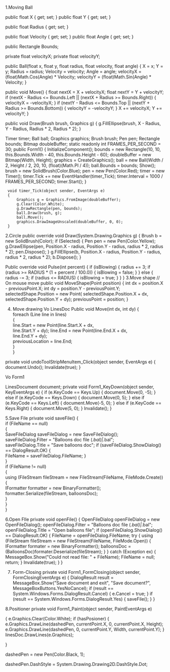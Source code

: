 1.Moving Ball

public float X { get; set; }
public float Y { get; set; }

public float Radius { get; set; }

public float Velocity { get; set; }
public float Angle { get; set; }

public Rectangle Bounds;
        
private float velocityX;
private float velocityY;

public Ball(float x, float y, float radius, float velocity, float angle)
{
    X = x;
    Y = y;
    Radius = radius;
    Velocity = velocity;
    Angle = angle;
    velocityX = (float)Math.Cos(Angle) * Velocity;
    velocityY = (float)Math.Sin(Angle) * Velocity;
}


public void Move()
{
    float nextX = X + velocityX;
    float nextY = Y + velocityY;
    if (nextX - Radius <= Bounds.Left || (nextX + Radius >= Bounds.Right))
    {
        velocityX = -velocityX;
    }
    if (nextY - Radius <= Bounds.Top || (nextY + Radius >= Bounds.Bottom))
    {
        velocityY = -velocityY;
    }
    X += velocityX;
    Y += velocityY;
}


public void Draw(Brush brush, Graphics g)
{
    g.FillEllipse(brush, X - Radius, Y - Radius, Radius * 2, Radius * 2);
}


Timer timer;
   Ball ball;
   Graphics graphics;
   Brush brush;
   Pen pen;
   Rectangle bounds;
   Bitmap doubleBuffer;
   static readonly int FRAMES_PER_SECOND = 30;
   public Form1()
   {
        InitializeComponent();
        bounds = new Rectangle(10, 10, this.Bounds.Width - 40, this.Bounds.Height - 60);
        doubleBuffer = new Bitmap(Width, Height);
        graphics = CreateGraphics();
        ball = new Ball(Width / 2, Height / 2, 20, 10, (float)(Math.PI / 4));
        ball.Bounds = bounds;
        Show();
        brush = new SolidBrush(Color.Blue);
        pen = new Pen(Color.Red);
        timer = new Timer();
        timer.Tick += new EventHandler(timer_Tick);
        timer.Interval = 1000 / FRAMES_PER_SECOND;
        timer.Start();
    }

     void timer_Tick(object sender, EventArgs e)
     {
         Graphics g = Graphics.FromImage(doubleBuffer);
         g.Clear(Color.White);
         g.DrawRectangle(pen, bounds);
         ball.Draw(brush, g);
         ball.Move();
         graphics.DrawImageUnscaled(doubleBuffer, 0, 0);
     }




2.Circle
public override void Draw(System.Drawing.Graphics   g)
        {
            Brush b = new SolidBrush(Color);
            if (Selected)
            {
                Pen pen = new Pen(Color.Yellow);
                g.DrawEllipse(pen, Position.X - radius, Position.Y - radius, radius * 2, radius * 2);
                pen.Dispose();
            }
            g.FillEllipse(b, Position.X - radius, Position.Y - radius, radius * 2, radius * 2);
            b.Dispose();
        }



Public override void Pulse(int percent)
	        {
            if (isBlowing)
            {
                radius += 3;
                if (radius >= RADIUS * (1 + percent / 100.0))
                {
                    isBlowing = false;
                }
            }
            else
            {
                radius -= 3;
                if (radius <= RADIUS)
                {
                    isBlowing = true;
                }
            }
        }
3.Move shape
// On mouse move
	        public void MoveShape(Point position)
	        {
	            int dx = position.X - previousPoint.X;
	            int dy = position.Y - previousPoint.Y;
	            selectedShape.Position = new Point(
	                selectedShape.Position.X + dx,
	                selectedShape.Position.Y + dy);
	            previousPoint = position;
	        }


4. Move drawing
Vo LinesDoc
Public void Move(int dx, int dy)
	 {	
            foreach (Line line in lines)	
            {	
                line.Start = new Point(line.Start.X + dx, 	
                    line.Start.Y + dy);	
                line.End = new Point(line.End.X + dx, 	
                    line.End.Y + dy);	
                previousLocation = line.End;	
            }	
        }	

private void undoToolStripMenuItem_Click(object sender, EventArgs e)
       {
            document.Undo();
            Invalidate(true);
        }



Vo Form1

LinesDocument document;
private void Form1_KeyDown(object sender, KeyEventArgs e)
	  {
            if (e.KeyCode == Keys.Up)
            {
                document.Move(0, -5);
            }
            else if (e.KeyCode == Keys.Down)
            {
                document.Move(0, 5);
            }
            else if (e.KeyCode == Keys.Left)
            {
                document.Move(-5, 0);
            }
            else if (e.KeyCode == Keys.Right)
            {
                document.Move(5, 0);
            }
            Invalidate();
        }


5.Save File
private void saveFile()
        {	
            if (FileName == null)	
            {	
                SaveFileDialog saveFileDialog = new SaveFileDialog();	
                saveFileDialog.Filter = "Balloons doc file (*.bal)|*.bal";	
                saveFileDialog.Title = "Save balloons doc";	
                if (saveFileDialog.ShowDialog() == DialogResult.OK)	
                {	
                    FileName = saveFileDialog.FileName;	
                }	
            }	
            if (FileName != null)	
            {	
                using (FileStream fileStream = new FileStream(FileName, FileMode.Create))	
                {                    	
                    IFormatter formatter = new BinaryFormatter();	
                    formatter.Serialize(fileStream, balloonsDoc);	
                }	
            }	
        }	

6.Open FIle
private void openFile()
	        {
	            OpenFileDialog openFileDialog = new OpenFileDialog();
	            openFileDialog.Filter = "Balloons doc file (*.bal)|*.bal";
	            openFileDialog.Title = "Open balloons file";
	            if (openFileDialog.ShowDialog() == DialogResult.OK)
	            {
	                FileName = openFileDialog.FileName;
	                try
	                {
	                    using (FileStream fileStream = new FileStream(FileName, FileMode.Open))
	                    {
	                        IFormatter formater = new BinaryFormatter();
	                        balloonsDoc = (BalloonsDoc)formater.Deserialize(fileStream);
	                    }
	                }
	                catch (Exception ex)
	                {
	                    MessageBox.Show("Could not read file: " + FileName);
	                    FileName = null;
	                    return;
	                }
	                Invalidate(true);
	            }
	        }



7. Form-Closing
private void Form1_FormClosing(object sender, FormClosingEventArgs e)
    {
            DialogResult result = MessageBox.Show("Save document and exit", "Save document?", MessageBoxButtons.YesNoCancel);
            if (result == System.Windows.Forms.DialogResult.Cancel)
            {
                e.Cancel = true;
            }
            if (result == System.Windows.Forms.DialogResult.Yes)
            {
                saveFile();
            }
        }


8.Positioner
private void Form1_Paint(object sender, PaintEventArgs e)
	
	
 {
    e.Graphics.Clear(Color.White);
    if (hasPosioner)
    {
       e.Graphics.DrawLine(dashedPen, currentPoint.X, 0, currentPoint.X, Height);
       e.Graphics.DrawLine(dashedPen, 0, currentPoint.Y, Width, currentPoint.Y);
            }
            linesDoc.DrawLines(e.Graphics);
        
}

dashedPen = new Pen(Color.Black, 1);
	            
dashedPen.DashStyle = System.Drawing.Drawing2D.DashStyle.Dot;


